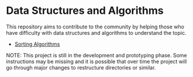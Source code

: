# Data Structures and Algorithms
This repository aims to contribute to the community by helping those who have difficulty with data structures and algorithms to understand the topic.

- [Sorting Algorithms](https://github.com/Daniel3dartist/Data_Structures_and_Algorithms/blob/main/README.md)

NOTE: This project is still in the development and prototyping phase. Some instructions may be missing and it is possible that over time the project will go through major changes to restructure directories or similar.
